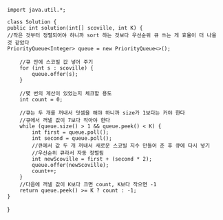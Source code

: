 
    import java.util.*;
    
    class Solution {
    public int solution(int[] scoville, int K) {
    //작은 것부터 정렬되어야 하니까 sort 하는 것보다 우선순위 큐 쓰는 게 효율이 더 나을 것 같았다
    PriorityQueue<Integer> queue = new PriorityQueue<>();

        //큐 안에 스코빌 값 넣어 주기
        for (int s : scoville) {
            queue.offer(s);
        }
        
        //몇 번의 계산이 있었는지 체크할 용도
        int count = 0;
        
        //큐는 두 개를 꺼내서 덧셈을 해야 하니까 size가 1보다는 커야 한다
        //큐에서 꺼낼 값이 7보다 작아야 한다
        while (queue.size() > 1 && queue.peek() < K) {
            int first = queue.poll();
            int second = queue.poll();
            //큐에서 값 두 개 꺼내서 새로운 스코빌 지수 만들어 준 후 큐에 다시 넣기
            //우선순위 큐라서 자동 정렬됨
            int newScoville = first + (second * 2);
            queue.offer(newScoville);
            count++;
        }
        //다음에 꺼낼 값이 K보다 크면 count, K보다 작으면 -1
        return queue.peek() >= K ? count : -1;
    }
}